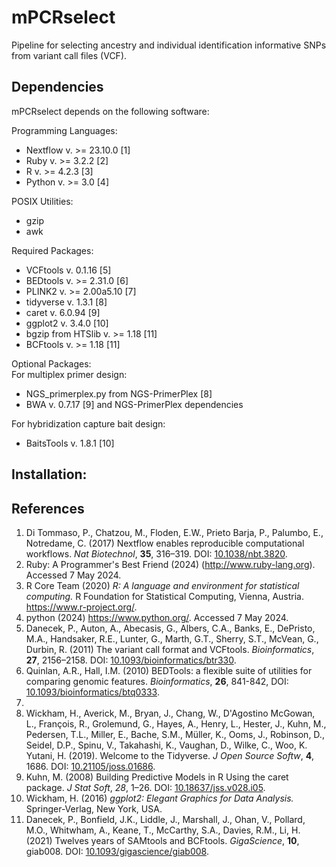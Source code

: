 # mPCRselect  
Pipeline for selecting ancestry and individual identification informative SNPs from variant call files (VCF).  

## Dependencies  
mPCRselect depends on the following software:  

Programming Languages:  
* Nextflow v. >= 23.10.0 [1]  
* Ruby v. >= 3.2.2 [2]  
* R v. >= 4.2.3 [3]  
* Python v. >= 3.0 [4]  

POSIX Utilities:
* gzip  
* awk  

Required Packages:  
* VCFtools v. 0.1.16 [5]  
* BEDtools v. >= 2.31.0 [6]  
* PLINK2 v. >= 2.00a5.10 [7]  
* tidyverse v. 1.3.1 [8]  
* caret v. 6.0.94 [9]  
* ggplot2 v. 3.4.0 [10]  
* bgzip from HTSlib v. >= 1.18 [11]  
* BCFtools v. >= 1.18 [11]  

Optional Packages:  
For multiplex primer design:  
* NGS_primerplex.py from NGS-PrimerPlex [8]  
* BWA v. 0.7.17 [9] and NGS-PrimerPlex dependencies  

For hybridization capture bait design:  
* BaitsTools v. 1.8.1 [10]  


## Installation:  

## References  
1. Di Tommaso, P., Chatzou, M., Floden, E.W., Prieto Barja, P., Palumbo, E., Notredame, C. (2017) Nextflow enables reproducible computational workflows. *Nat Biotechnol*, __35__, 316–319. DOI: [10.1038/nbt.3820](https://www.nature.com/articles/nbt.3820).  
2. Ruby: A Programmer's Best Friend (2024) (http://www.ruby-lang.org). Accessed 7 May 2024.  
3. R Core Team (2020) *R: A language and environment for statistical computing.* R Foundation for Statistical Computing, Vienna, Austria. https://www.r-project.org/.  
4. python (2024) https://www.python.org/. Accessed 7 May 2024.  
5. Danecek, P., Auton, A., Abecasis, G., Albers, C.A., Banks, E., DePristo, M.A., Handsaker, R.E., Lunter, G., Marth, G.T., Sherry, S.T., McVean, G., Durbin, R. (2011) The variant call format and VCFtools. *Bioinformatics*, __27__, 2156–2158. DOI: [10.1093/bioinformatics/btr330](https://academic.oup.com/bioinformatics/article/27/15/2156/402296).  
6. Quinlan, A.R., Hall, I.M. (2010) BEDTools: a flexible suite of utilities for comparing genomic features. *Bioinformatics*, __26__, 841-842, DOI: [10.1093/bioinformatics/btq0333](https://academic.oup.com/bioinformatics/article/26/6/841/244688).  
7. 
8. Wickham, H., Averick, M., Bryan, J., Chang, W., D'Agostino McGowan, L., François, R., Grolemund, G., Hayes, A., Henry, L., Hester, J., Kuhn, M., Pedersen, T.L., Miller, E., Bache, S.M., Müller, K., Ooms, J., Robinson, D., Seidel, D.P., Spinu, V., Takahashi, K., Vaughan, D., Wilke, C., Woo, K. Yutani, H. (2019). Welcome to the Tidyverse. *J Open Source Softw*, __4__, 1686. DOI: [10.21105/joss.01686](https://joss.theoj.org/papers/10.21105/joss.01686).  
9. Kuhn, M. (2008) Building Predictive Models in R Using the caret package. *J Stat Soft*, _28_, 1–26. DOI: [10.18637/jss.v028.i05](https://doi.org/10.18637/jss.v028.i05).  
10. Wickham, H. (2016) *ggplot2: Elegant Graphics for Data Analysis.* Springer-Verlag, New York, USA.  
11. Danecek, P., Bonfield, J.K., Liddle, J., Marshall, J., Ohan, V., Pollard, M.O., Whitwham, A., Keane, T., McCarthy, S.A., Davies, R.M., Li, H. (2021) Twelves years of SAMtools and BCFtools. *GigaScience*, __10__, giab008. DOI: [10.1093/gigascience/giab008](https://academic.oup.com/gigascience/article/10/2/giab008/6137722).  
